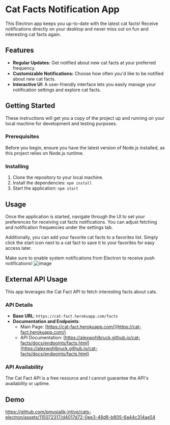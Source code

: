 # Cat Facts Notification App

This Electron app keeps you up-to-date with the latest cat facts! Receive notifications directly on your desktop and never miss out on fun and interesting cat facts again.

## Features

- **Regular Updates:** Get notified about new cat facts at your preferred frequency.
- **Customizable Notifications:** Choose how often you'd like to be notified about new cat facts.
- **Interactive UI:** A user-friendly interface lets you easily manage your notification settings and explore cat facts.

## Getting Started

These instructions will get you a copy of the project up and running on your local machine for development and testing purposes.

### Prerequisites

Before you begin, ensure you have the latest version of Node.js installed, as this project relies on Node.js runtime.

### Installing

1. Clone the repository to your local machine.
2. Install the dependencies:
   `npm install`
3. Start the application:
   `npm start`

## Usage

Once the application is started, navigate through the UI to set your preferences for receiving cat facts notifications. You can adjust fetching and notification frequencies under the settings tab.

Additionally, you can add your favorite cat facts to a favorites list. Simply click the start icon next to a cat fact to save it to your favorites for easy access later.

Make sure to enable system notifications from Electron to receive push notifications!
![image](https://github.com/pmusialik-intive/cats-electron/assets/115072317/58fa0197-5b45-444e-9165-b469aef4d6c2)

## External API Usage

This app leverages the Cat Fact API to fetch interesting facts about cats.

### API Details

- **Base URL**: `https://cat-fact.herokuapp.com/facts`
- **Documentation and Endpoints**:
  - Main Page: [https://cat-fact.herokuapp.com/](https://cat-fact.herokuapp.com/)
  - API Documentation: [https://alexwohlbruck.github.io/cat-facts/docs/endpoints/facts.html](https://alexwohlbruck.github.io/cat-facts/docs/endpoints/facts.html)

### API Availability

The Cat Fact API is a free resource and I cannot guarantee the API's availability or uptime.

## Demo

https://github.com/pmusialik-intive/cats-electron/assets/115072317/d4017d72-0ee3-48d8-b805-6a44c314ae54
